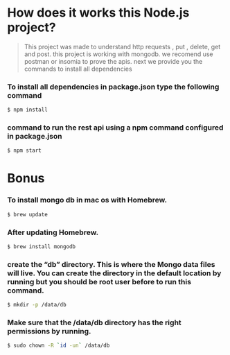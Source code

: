 # How does it works this Node.js project?
> This project was made to understand http requests , put , delete, get and post.
> this project is working with mongodb. we recomend use postman or insomia to prove the apis.
>next we provide you the commands to install all dependencies
### To install all dependencies in package.json type the following command
```bash
$ npm install
```
### command to run the rest api using a npm command configured in package.json
```bash
$ npm start
```
# Bonus
### To install mongo db in mac os with Homebrew.
```bash
$ brew update
```
### After updating Homebrew.
```bash
$ brew install mongodb
```
### create the “db” directory. This is where the Mongo data files will live. You can create the directory in the default location by running but you should be root user before to run this command.
```bash
$ mkdir -p /data/db
```
### Make sure that the /data/db directory has the right permissions by running.
```bash
$ sudo chown -R `id -un` /data/db
```




